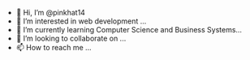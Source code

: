 - 👋 Hi, I’m @pinkhat14
- 👀 I’m interested in web development ...
- 🌱 I’m currently learning Computer Science and Business Systems...
- 💞️ I’m looking to collaborate on ...
- 📫 How to reach me ...

<!---
pinkhat14/pinkhat14 is a ✨ special ✨ repository because its `README.md` (this file) appears on your GitHub profile.
You can click the Preview link to take a look at your changes.
--->

